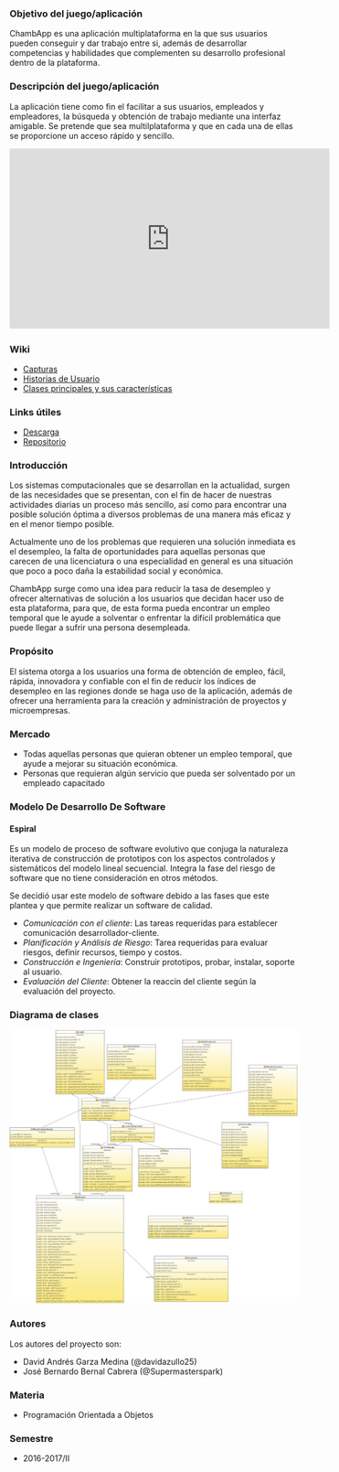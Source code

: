 ### Objetivo del juego/aplicación
ChambApp es una aplicación multiplataforma en la que sus usuarios pueden conseguir y dar trabajo entre si, además de desarrollar competencias y habilidades que complementen su desarrollo profesional dentro de la plataforma.

### Descripción del juego/aplicación
La aplicación tiene como fin el facilitar a sus usuarios, empleados y empleadores, la búsqueda y obtención de trabajo mediante una interfaz amigable. Se pretende que sea multilplataforma y que en cada una de ellas se proporcione un acceso rápido y sencillo.

<iframe width="560" height="315" src="https://www.youtube.com/watch?v=YMoh6Oeqgo4&feature=youtu.be" frameborder="0" allowfullscreen></iframe>

### Wiki
* [Capturas](Sitio/Capturas)
* [Historias de Usuario](Sitio/Historias)
* [Clases principales y sus características](Sitio/Clases)

### Links útiles
* [Descarga](https://github.com/acominf/ChambApp/releases)
* [Repositorio](https://github.com/acominf/ChambApp)

### Introducción
Los sistemas computacionales que se desarrollan en la actualidad, surgen de las necesidades que se presentan, con el fin de hacer de nuestras actividades diarias un proceso más sencillo, así como para encontrar una posible solución óptima a diversos problemas de una manera más eficaz y en el menor tiempo posible. 

Actualmente uno de los problemas que requieren una solución inmediata es el desempleo, la falta de oportunidades para aquellas personas que carecen de una licenciatura o una especialidad en general es una situación que poco a poco daña la estabilidad social y económica.

ChambApp surge como una idea para reducir la tasa de desempleo y ofrecer alternativas de solución a los usuarios que decidan hacer uso de esta plataforma, para que, de esta forma pueda encontrar un empleo temporal que le ayude a solventar o enfrentar la difícil problemática que puede llegar a sufrir una persona desempleada.

### Propósito
El sistema otorga a los usuarios una forma de obtención de empleo, fácil, rápida, innovadora y confiable con el fin de reducir los índices de desempleo en las regiones donde se haga uso de la aplicación, además de ofrecer una herramienta para la creación y administración de proyectos y microempresas.

### Mercado
* Todas aquellas personas que quieran obtener un empleo temporal, que ayude a mejorar su situación económica.
* Personas que requieran algún servicio que pueda ser solventado por un empleado capacitado

### Modelo De Desarrollo De Software
#### Espiral
Es un modelo de proceso de software evolutivo que conjuga la naturaleza iterativa de construcción de prototipos con los aspectos controlados y sistemáticos del modelo lineal secuencial. Integra la fase del riesgo de software que no tiene consideración en otros métodos.

Se decidió usar este modelo de software debido a las fases que este plantea y que permite realizar un software de calidad.

* *Comunicación con el cliente*: Las tareas requeridas para establecer comunicación desarrollador-cliente.
* *Planificación y Análisis de Riesgo*: Tarea requeridas para evaluar riesgos, definir recursos, tiempo y costos.
* *Construcción e Ingeniería*: Construir prototipos, probar, instalar, soporte al usuario.
* *Evaluación del Cliente*: Obtener la reaccin del cliente según la evaluación del proyecto.

### Diagrama de clases
![Diagrama de clases](Imágenes/ChamApp.png)

### Autores
Los autores del proyecto son:
* David Andrés Garza Medina (@davidazullo25)
* José Bernardo Bernal Cabrera (@Supermasterspark)

### Materia
* Programación Orientada a Objetos

### Semestre
* 2016-2017/II

